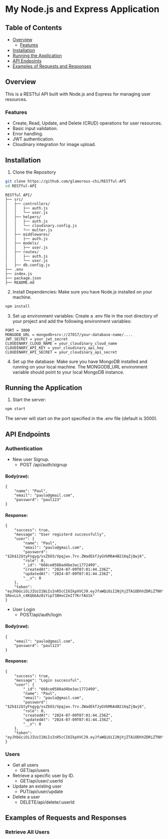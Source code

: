# My Node.js and Express Application

## Table of Contents
- [Overview](#overview)
    - [Features](#features)
- [Installation](#installation)
- [Running the Application](#Running-the-Application)
- [API Endpoints](#API-Endpoints)
- [Examples of Requests and Responses](#Examples-of-Requests-and-Responses)


## Overview
This is a RESTful API built with Node.js and Express for managing user resources.

### Features
- Create, Read, Update, and Delete (CRUD) operations for user resources.
- Basic input validation.
- Error handling.
- JWT authentication.
- Cloudinary integration for image upload.

## Installation
1. Clone the Repository
```bash
git clone https://github.com/glamorous-chi/RESTful-API
cd RESTful-API
```
```
RESTful API/
├── src/
│   ├── controllers/
│   │   ├── auth.js
│   │   └── user.js
│   ├── helpers/
│   │   ├── auth.js
│   │   └── cloudinary.config.js
│   │   └── multer.js
│   ├── middlewares/
│   │   ├── auth.js
│   ├── models/
│   │   ├── user.js
│   ├── routes/
│   │   ├── auth.js
│   │   └── user.js
|   ├── db.config.js
├── .env
├── index.js
├── package.json
├── README.md
```

2. Install Dependencies:
Make sure you have Node.js installed on your machine.
```bash 
npm install
```
3. Set up environment variables:
Create a .env file in the root directory of your project and add the following environment variables:
```env
PORT = 3000
MONGODB_URL = mongodb+srv://27017/your-database-name/....
JWT_SECRET = your_jwt_secret
CLOUDINARY_CLOUD_NAME = your_cloudinary_cloud_name
CLOUDINARY_API_KEY = your_cloudinary_api_key
CLOUDINARY_API_SECRET = your_cloudinary_api_secret
```
4. Set up the database:
Make sure you have MongoDB installed and running on your local machine. The MONGODB_URL environment variable should point to your local MongoDB instance.

## Running the Application
1. Start the server:
```bash 
npm start
```
The server will start on the port specified in the .env file (default is 3000).

## API Endpoints
### Authentication
- New user Signup.
    - POST /api/auth/signup

#### Body(raw):
```
{
    "name": "Paul",
    "email": "paulo@gmail.com",
    "password": "paul123"
}
```

#### Response:
```
{
    "success": true,
    "message": "User registerd successfully",
    "user": {
        "name": "Paul",
        "email": "paulo@gmail.com",
        "password": "$2b$12$tyFngyg/sxZbO3/Vpqjwv.7rv.ZWadEkfJyGVkM6A4B216qZjQwj6",
        "role": 0,
        "_id": "668ce0588ad4be3ac1772499",
        "createdAt": "2024-07-09T07:01:44.236Z",
        "updatedAt": "2024-07-09T07:01:44.236Z",
        "__v": 0
    },
    "token": "eyJhbGciOiJIUzI1NiIsInR5cCI6IkpXVCJ9.eyJfaWQiOiI2NjhjZTA1ODhhZDRiZTNhYzE3NzI0OTkiLCJpYXQiOjE3MjA1MDg1MDQsImV4cCI6MTcyMTExMzMwNH0.jov-SRexLLh_c4KQbbAz0iYip738HxCZeI77KrfAU1k"
}
```
- User Login
    - POST/api/auth/login

#### Body(raw):
```
{
    "email": "paulo@gmail.com",
    "password": "paul123"
}
```

#### Response:
```
{
    "success": true,
    "message": "Login successful",
    "user": {
        "_id": "668ce0588ad4be3ac1772499",
        "name": "Paul",
        "email": "paulo@gmail.com",
        "password": "$2b$12$tyFngyg/sxZbO3/Vpqjwv.7rv.ZWadEkfJyGVkM6A4B216qZjQwj6",
        "role": 0,
        "createdAt": "2024-07-09T07:01:44.236Z",
        "updatedAt": "2024-07-09T07:01:44.236Z",
        "__v": 0
    },
    "token": "eyJhbGciOiJIUzI1NiIsInR5cCI6IkpXVCJ9.eyJfaWQiOiI2NjhjZTA1ODhhZDRiZTNhYzE3NzI0OTkiLCJpYXQiOjE3MjA1MDg2MjAsImV4cCI6MTcyMDU5NTAyMH0.JZMVJxyepNwt0Quk4GRTL8EmWOTYCn55w_chRctsRSU"
}
```

### Users
- Get all users
    - GET/api/users
- Retrieve a specific user by ID.
    - GET/api/user/:userId
- Update an existing user
    - PUT/api/user/update 
-  Delete a user
    - DELETE/api/delete/:userId

## Examples of Requests and Responses
### Retrieve All Users



















